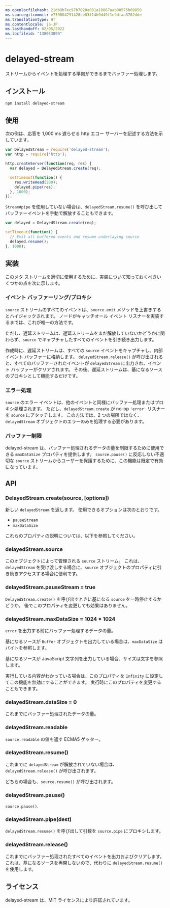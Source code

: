 ```yaml
---
ms.openlocfilehash: 21db9b7ec97b7028a031a18867aab00575b09850
ms.sourcegitcommit: e739004291428ce83f14b9d49f1e9dfaa3762dde
ms.translationtype: HT
ms.contentlocale: ja-JP
ms.lasthandoff: 02/05/2022
ms.locfileid: "138053099"
---
```

# <a name="delayed-stream"></a>delayed-stream

ストリームからイベントを処理する準備ができるまでバッファー処理します。

## <a name="installation"></a>インストール

``` bash
npm install delayed-stream
```

## <a name="usage"></a>使用

次の例は、応答を 1,000 ms 遅らせる http エコー サーバーを記述する方法を示しています。

``` javascript
var DelayedStream = require('delayed-stream');
var http = require('http');

http.createServer(function(req, res) {
  var delayed = DelayedStream.create(req);

  setTimeout(function() {
    res.writeHead(200);
    delayed.pipe(res);
  }, 1000);
});
```

`Stream#pipe` を使用していない場合は、`delayedStream.resume()` を呼び出してバッファーイベントを手動で解放することもできます。

``` javascript
var delayed = DelayedStream.create(req);

setTimeout(function() {
  // Emit all buffered events and resume underlaying source
  delayed.resume();
}, 1000);
```

## <a name="implementation"></a>実装

このメタ ストリームを適切に使用するために、実装について知っておくべきいくつかの点を次に示します。

### <a name="event-buffering--proxying"></a>イベント バッファーリング/プロキシ

`source` ストリームのすべてのイベントは、`source.emit` メソッドを上書きするとハイジャックされます。 ノードがキャッチオール イベント リスナーを実装するまでは、これが唯一の方法です。

ただし、遅延ストリームは、遅延ストリームをまだ解放していないかどうかに関わらず、`source` でキャプチャしたすべてのイベントを引き続き出力します。

作成時に、遅延ストリームは、すべての `source` イベントをキャプチャし、内部イベント バッファーに格納します。 `delayedStream.release()` が呼び出されると、すべてのバッファーされたイベントが `delayedStream` に出力され、イベント バッファーがクリアされます。 その後、遅延ストリームは、基になるソースのプロキシとして機能するだけです。

### <a name="error-handling"></a>エラー処理

`source` のエラー イベントは、他のイベントと同様にバッファー処理またはプロキシ処理されます。
ただし、`delayedStream.create` が no-op `'error'` リスナーを `source` にアタッチします。 この方法では、2 つの場所ではなく、`delayedStream` オブジェクトのエラーのみを処理する必要があります。

### <a name="buffer-limits"></a>バッファー制限

delayed-stream は、バッファー処理されるデータの量を制限するために使用できる `maxDataSize` プロパティを提供します。 `source.pause()` に反応しない不適切な `source` ストリームからユーザーを保護するために、この機能は既定で有効になっています。

## <a name="api"></a>API

### <a name="delayedstreamcreatesource-options"></a>DelayedStream.create(source, [options])

新しい `delayedStream` を返します。 使用できるオプションは次のとおりです。

* `pauseStream`
* `maxDataSize`

これらのプロパティの説明については、以下を参照してください。

### <a name="delayedstreamsource"></a>delayedStream.source

このオブジェクトによって管理される `source` ストリーム。 これは、`delayedStream` を受け渡しする場合に、`source` オブジェクトのプロパティに引き続きアクセスする場合に便利です。

### <a name="delayedstreampausestream--true"></a>delayedStream.pauseStream = true

`DelayedStream.create()` を呼び出すときに基になる `source` を一時停止するかどうか。 後でこのプロパティを変更しても効果はありません。

### <a name="delayedstreammaxdatasize--1024--1024"></a>delayedStream.maxDataSize = 1024 * 1024

`error` を出力する前にバッファー処理するデータの量。

基になるソースが `Buffer` オブジェクトを出力している場合は、`maxDataSize` はバイトを参照します。

基になるソースが JavaScript 文字列を出力している場合、サイズは文字を参照します。

実行している内容がわかっている場合は、このプロパティを `Infinity` に設定してこの機能を無効にすることができます。 実行時にこのプロパティを変更することもできます。

### <a name="delayedstreamdatasize--0"></a>delayedStream.dataSize = 0

これまでにバッファー処理されたデータの量。

### <a name="delayedstreamreadable"></a>delayedStream.readable

`source.readable` の値を返す ECMA5 ゲッター。

### <a name="delayedstreamresume"></a>delayedStream.resume()

これまでに `delayedStream` が解放されていない場合は、`delayedStream.release()` が呼び出されます。

どちらの場合も、`source.resume()` が呼び出されます。

### <a name="delayedstreampause"></a>delayedStream.pause()

`source.pause()`.

### <a name="delayedstreampipedest"></a>delayedStream.pipe(dest)

`delayedStream.resume()` を呼び出して引数を `source.pipe` にプロキシします。

### <a name="delayedstreamrelease"></a>delayedStream.release()

これまでにバッファー処理されたすべてのイベントを出力およびクリアします。 これは、基になるソースを再開しないので、代わりに `delayedStream.resume()` を使用します。

## <a name="license"></a>ライセンス

delayed-stream は、MIT ライセンスにより許諾されています。
